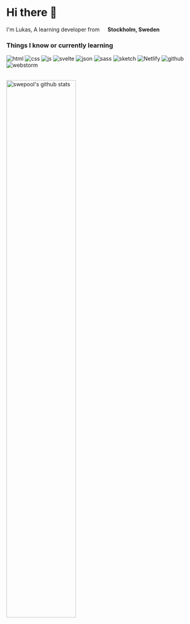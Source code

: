 # Hi there 👋

<p>I'm Lukas, A learning developer from <img src="https://cdn-icons-png.flaticon.com/512/197/197564.png" width="13"/> <b>Stockholm, Sweden</b></p>


### Things I know or currently learning </br>
![html](https://user-images.githubusercontent.com/36674091/162633234-3e883dc1-b24e-44d9-b0d3-15d0b9121d7f.png)
![css](https://user-images.githubusercontent.com/36674091/162633224-b619cd80-417e-4853-b7fa-a5ed7e68b246.png)
![js](https://user-images.githubusercontent.com/36674091/162633235-815cb554-09fd-42c4-adc3-f28afb44e395.png)
![svelte](https://user-images.githubusercontent.com/36674091/162633245-ba1e0541-b3fc-4e59-bfd8-1802d90c57f3.png)
![json](https://user-images.githubusercontent.com/36674091/162633236-e85fbb38-e0d9-4b96-97d5-0018e69019f3.png)
![sass](https://user-images.githubusercontent.com/36674091/162633240-0e0adee7-714e-4716-a62c-2826084bae64.png)
![sketch](https://user-images.githubusercontent.com/36674091/162633241-02e29e55-3609-403d-b61b-6010f0a425fc.png)
![Netlify](https://user-images.githubusercontent.com/36674091/162633238-e085a334-a5b0-4d6f-b444-bc04c4c56827.png)
![github](https://user-images.githubusercontent.com/36674091/162633233-03d6f7ae-e443-43cc-a635-4873fd78aa4a.png)
![webstorm](https://user-images.githubusercontent.com/36674091/162633246-7620255b-94d3-4293-9948-08a15e5443ea.png)


</br>

<a href="https://github.com/swepool/github-readme-stats">
   <img width="60%" alt="swepool's github stats" src="https://github-readme-stats.vercel.app/api?username=swepool&show_icons=true&hide_border=true" />
</a>
